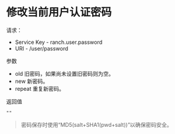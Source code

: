 # 修改当前用户认证密码

请求：
- Service Key - ranch.user.password
- URI - /user/password

参数
- old 旧密码，如果尚未设置旧密码则为空。
- new 新密码。
- repeat 重复新密码。

返回值
```text
""
```

> 密码保存时使用“MD5(salt+SHA1(pwd+salt))”以确保密码安全。
